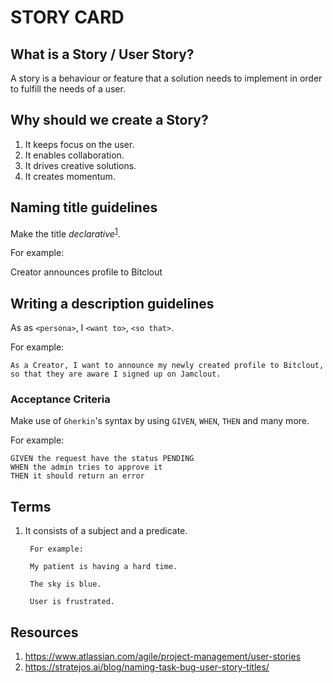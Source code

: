 # STORY CARD

## What is a Story / User Story?
A story is a behaviour or feature that a solution needs to implement in order to fulfill the needs of a user.

## Why should we create a Story?
1. It keeps focus on the user.
2. It enables collaboration.
3. It drives creative solutions.
4. It creates momentum.

## Naming title guidelines
Make the title _declarative_<sup>[1](https://github.com/HighOutputVentures/engineering-playbook/blob/main/agile-development/03-card-management/01_STORY_CARD.md#terms)</sup>.

For example:

Creator announces profile to Bitclout

## Writing a description guidelines
As as `<persona>`, I `<want to>`, `<so that>`.

For example:

```
As a Creator, I want to announce my newly created profile to Bitclout, so that they are aware I signed up on Jamclout.
```

###  Acceptance Criteria
Make use of `Gherkin`'s syntax by using `GIVEN`, `WHEN`, `THEN` and many more.

For example:

```gherkin
GIVEN the request have the status PENDING
WHEN the admin tries to approve it
THEN it should return an error
```

## Terms

1. It consists of a subject and a predicate. 

        For example:
        
        My patient is having a hard time.
        
        The sky is blue.
        
        User is frustrated.

## Resources
1. https://www.atlassian.com/agile/project-management/user-stories
2. https://stratejos.ai/blog/naming-task-bug-user-story-titles/